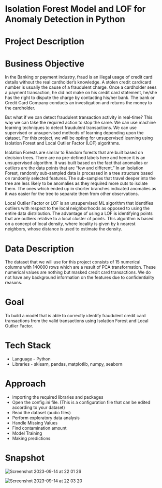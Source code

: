 # Isolation Forest Model and LOF for Anomaly Detection in Python

# Project Description

# Business Objective

In the Banking or payment industry, fraud is an illegal usage of credit card details without the real cardholder’s knowledge. A stolen credit card/card number is usually the cause of a fraudulent charge. Once a cardholder sees a payment transaction, he did not make on his credit card statement, he/she has the right to dispute the charge by contacting his/her bank. The bank or Credit Card Company conducts an investigation and returns the money to the cardholder.

But what if we can detect fraudulent transaction activity in real-time? This way we can take the required action to stop the same. We can use machine learning techniques to detect fraudulent transactions. We can use supervised or unsupervised methods of learning depending upon the dataset. For this project, we will be opting for unsupervised learning using Isolation Forest and Local Outlier Factor (LOF) algorithms.

Isolation Forests are similar to Random forests that are built based on decision trees. There are no pre-defined labels here and hence it is an unsupervised algorithm. It was built based on the fact that anomalies or outliers are the data points that are “few and different.” In an Isolation Forest, randomly sub-sampled data is processed in a tree structure based on randomly selected features. The sub-samples that travel deeper into the tree are less likely to be anomalies as they required more cuts to isolate them. The ones which ended up in shorter branches indicated anomalies as it was easier for the tree to separate them from other observations.

Local Outlier Factor or LOF is an unsupervised ML algorithm that identifies outliers with respect to the local neighborhoods as opposed to using the entire data distribution. The advantage of using a LOF is identifying points that are outliers relative to a local cluster of points. This algorithm is based on a concept of local density, where locality is given by k nearest neighbors, whose distance is used to estimate the density.

 
# Data Description

The dataset that we will use for this project consists of 15 numerical columns with 140000 rows which are a result of PCA transformation. These numerical values are nothing but masked credit card transactions. We do not have any background information on the features due to confidentiality reasons.

# Goal

To build a model that is able to correctly identify fraudulent credit card transactions from the valid transactions using Isolation Forest and Local Outlier Factor.


# Tech Stack

- Language - Python
- Libraries - sklearn, pandas, matplotlib, numpy, seaborn

# Approach

- Importing the required libraries and packages
- Open the config.ini file. (This is a configuration file that can be edited according to your dataset)
- Read the dataset (audio files)
- Perform exploratory data analysis
- Handle Missing Values
- Find contamination amount
- Model Training
- Making predictions

# Snapshot

![Screenshot 2023-09-14 at 22 01 26](https://github.com/redjules/isolation-forest-model/assets/106017493/2ec7998b-e0f4-47e0-8491-640fda26f145)

![Screenshot 2023-09-14 at 22 03 20](https://github.com/redjules/isolation-forest-model/assets/106017493/4ebd52f6-35be-4638-a075-004f4b985558)
